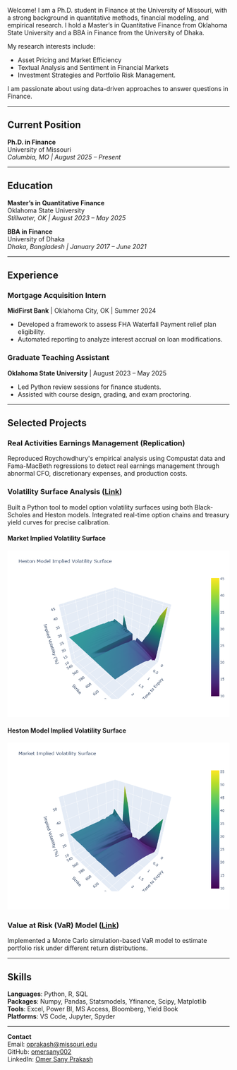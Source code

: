 Welcome! I am a Ph.D. student in Finance at the University of Missouri, with a strong background in quantitative methods, financial modeling, and empirical research. I hold a Master’s in Quantitative Finance from Oklahoma State University and a BBA in Finance from the University of Dhaka.<br>

My research interests include:
- Asset Pricing and Market Efficiency
- Textual Analysis and Sentiment in Financial Markets
- Investment Strategies and Portfolio Risk Management.

I am passionate about using data-driven approaches to answer questions in Finance.

---

## Current Position
**Ph.D. in Finance**  
University of Missouri  
*Columbia, MO | August 2025 – Present*

---

## Education

**Master’s in Quantitative Finance**  
Oklahoma State University  
*Stillwater, OK | August 2023 – May 2025*

**BBA in Finance**  
University of Dhaka  
*Dhaka, Bangladesh | January 2017 – June 2021*

---

## Experience

### Mortgage Acquisition Intern  
**MidFirst Bank** | Oklahoma City, OK | Summer 2024  
- Developed a framework to assess FHA Waterfall Payment relief plan eligibility.
- Automated reporting to analyze interest accrual on loan modifications.

### Graduate Teaching Assistant  
**Oklahoma State University** | August 2023 – May 2025  
- Led Python review sessions for finance students.
- Assisted with course design, grading, and exam proctoring.

---

## Selected Projects

### Real Activities Earnings Management (Replication)
Reproduced Roychowdhury's empirical analysis using Compustat data and Fama-MacBeth regressions to detect real earnings management through abnormal CFO, discretionary expenses, and production costs.

### Volatility Surface Analysis ([Link](https://github.com/omersany002/VolatilitySurface))
Built a Python tool to model option volatility surfaces using both Black-Scholes and Heston models. Integrated real-time option chains and treasury yield curves for precise calibration.

#### Market Implied Volatility Surface  
<p align="center">
  <img src="/images/assets/market_jpg.png" alt="Market Implied Volatility Surface" width="600">
</p>

#### Heston Model Implied Volatility Surface  
<p align="center">
  <img src="/images/assets/heston_jpg.png" alt="Heston Model Implied Volatility Surface" width="600">
</p>

### Value at Risk (VaR) Model ([Link](https://github.com/omersany002/VaRModel))
Implemented a Monte Carlo simulation-based VaR model to estimate portfolio risk under different return distributions.

---

## Skills

**Languages**: Python, R, SQL  
**Packages**: Numpy, Pandas, Statsmodels, Yfinance, Scipy, Matplotlib  
**Tools**: Excel, Power BI, MS Access, Bloomberg, Yield Book  
**Platforms**: VS Code, Jupyter, Spyder

---

**Contact**  
Email: oprakash@missouri.edu<br>
GitHub: [omersany002](https://github.com/omersany002)<br>
LinkedIn: [Omer Sany Prakash](https://www.linkedin.com/in/omer-sany-prakash/)
